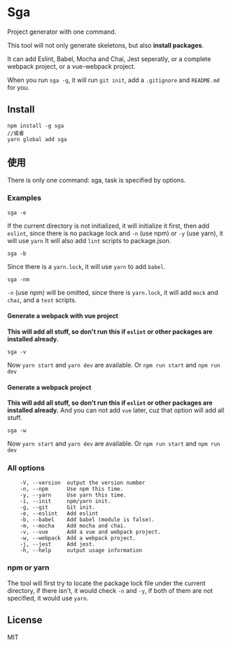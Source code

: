 # Sga

Project generator with one command.

This tool will not only generate skeletons, but also **install packages**.

It can add Eslint, Babel, Mocha and Chai, Jest seperatly, or a complete webpack project, or a vue-webpack project.

When you run `sga -g`, it will run `git init`, add a `.gitignore` and `README.md` for you.

## Install

```shell
npm install -g sga
//或者
yarn global add sga
```

## 使用

There is only one command: sga, task is specified by options.

### Examples

`sga -e`

If the current directory is not initialized, it will initialize it first, then add `eslint`, since there is no package lock and `-n` (use npm) or `-y` (use yarn), it will use `yarn`
It will also add `lint` scripts to package.json.

`sga -b`

Since there is a `yarn.lock`, it will use `yarn` to add `babel`.

`sga -nm`

`-n` (use npm) will be omitted, since there is `yarn.lock`, it will add `mock` and `chai`, and a `test` scripts.

#### Generate a webpack with vue project

**This will add all stuff, so don't run this if `eslint` or other packages are installed already.**

`sga -v`

Now `yarn start` and `yarn dev` are available. Or `npm run start` and `npm run dev`

#### Generate a webpack project

**This will add all stuff, so don't run this if `eslint` or other packages are installed already.**
And you can not add `vue` later, cuz that option will add all stuff.

`sga -w`

Now `yarn start` and `yarn dev` are available. Or `npm run start` and `npm run dev`

### All options

```shell
    -V, --version  output the version number
    -n, --npm      Use npm this time.
    -y, --yarn     Use yarn this time.
    -i, --init     npm/yarn init.
    -g, --git      Git init.
    -e, --eslint   Add eslint
    -b, --babel    Add babel (module is false).
    -m, --mocha    Add mocha and chai.
    -v, --vue      Add a vue and webpack project.
    -w, --webpack  Add a webpack project.
    -j, --jest     Add jest.
    -h, --help     output usage information
```

### npm or yarn

The tool will first try to locate the package lock file under the current directory, if there isn't,
it would check `-n` and `-y`, if both of them are not specified, it would use `yarn`.

## License

MIT
